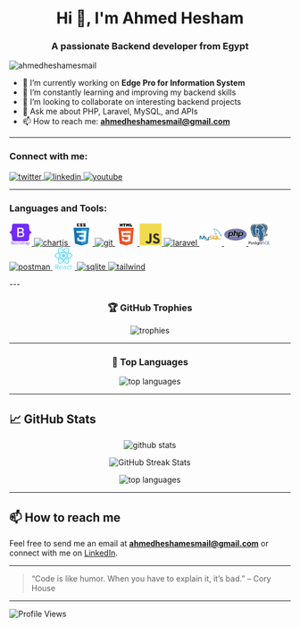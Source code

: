 <h1 align="center">Hi 👋, I'm Ahmed Hesham</h1>
<h3 align="center">A passionate Backend developer from Egypt</h3>

<p align="left"> 
  <img src="https://komarev.com/ghpvc/?username=ahmedheshamesmail&label=Profile%20views&color=0e75b6&style=flat" alt="ahmedheshamesmail" /> 
</p>

- 🔭 I’m currently working on **Edge Pro for Information System**  
- 🌱 I’m constantly learning and improving my backend skills  
- 👯 I’m looking to collaborate on interesting backend projects  
- 💬 Ask me about PHP, Laravel, MySQL, and APIs  
- 📫 How to reach me: **ahmedheshamesmail@gmail.com**  

---

<h3 align="left">Connect with me:</h3>
<p align="left">
  <a href="https://twitter.com/ahmedheshamesm2" target="_blank">
    <img align="center" src="https://raw.githubusercontent.com/rahuldkjain/github-profile-readme-generator/master/src/images/icons/Social/twitter.svg" alt="twitter" height="30" width="40" />
  </a>
  <a href="https://www.linkedin.com/in/ahmed-hesham-esmail-46bb75173/" target="_blank">
    <img align="center" src="https://raw.githubusercontent.com/rahuldkjain/github-profile-readme-generator/master/src/images/icons/Social/linked-in-alt.svg" alt="linkedin" height="30" width="40" />
  </a>
  <a href="https://www.youtube.com/c/ahmedheshamesmail8799" target="_blank">
    <img align="center" src="https://raw.githubusercontent.com/rahuldkjain/github-profile-readme-generator/master/src/images/icons/Social/youtube.svg" alt="youtube" height="30" width="40" />
  </a>
</p>

---

<h3 align="left">Languages and Tools:</h3>
<p align="left">
  <!-- Tools icons as before -->
  <a href="https://getbootstrap.com" target="_blank" rel="noreferrer">
    <img src="https://raw.githubusercontent.com/devicons/devicon/master/icons/bootstrap/bootstrap-plain-wordmark.svg" alt="bootstrap" width="40" height="40"/>
  </a>
  <a href="https://www.chartjs.org" target="_blank" rel="noreferrer">
    <img src="https://www.chartjs.org/media/logo-title.svg" alt="chartjs" width="40" height="40"/>
  </a>
  <a href="https://www.w3schools.com/css/" target="_blank" rel="noreferrer">
    <img src="https://raw.githubusercontent.com/devicons/devicon/master/icons/css3/css3-original-wordmark.svg" alt="css3" width="40" height="40"/>
  </a>
  <a href="https://git-scm.com/" target="_blank" rel="noreferrer">
    <img src="https://www.vectorlogo.zone/logos/git-scm/git-scm-icon.svg" alt="git" width="40" height="40"/>
  </a>
  <a href="https://www.w3.org/html/" target="_blank" rel="noreferrer">
    <img src="https://raw.githubusercontent.com/devicons/devicon/master/icons/html5/html5-original-wordmark.svg" alt="html5" width="40" height="40"/>
  </a>
  <a href="https://developer.mozilla.org/en-US/docs/Web/JavaScript" target="_blank" rel="noreferrer">
    <img src="https://raw.githubusercontent.com/devicons/devicon/master/icons/javascript/javascript-original.svg" alt="javascript" width="40" height="40"/>
  </a>
  <a href="https://laravel.com/" target="_blank" rel="noreferrer">
    <img src="https://download.logo.wine/logo/Laravel/Laravel-Logo.wine.png" alt="laravel" width="60" height="60"/>
  </a>
  <a href="https://www.mysql.com/" target="_blank" rel="noreferrer">
    <img src="https://raw.githubusercontent.com/devicons/devicon/master/icons/mysql/mysql-original-wordmark.svg" alt="mysql" width="40" height="40"/>
  </a>
  <a href="https://www.php.net" target="_blank" rel="noreferrer">
    <img src="https://raw.githubusercontent.com/devicons/devicon/master/icons/php/php-original.svg" alt="php" width="40" height="40"/>
  </a>
  <a href="https://www.postgresql.org" target="_blank" rel="noreferrer">
    <img src="https://raw.githubusercontent.com/devicons/devicon/master/icons/postgresql/postgresql-original-wordmark.svg" alt="postgresql" width="40" height="40"/>
  </a>
  <a href="https://postman.com" target="_blank" rel="noreferrer">
    <img src="https://www.vectorlogo.zone/logos/getpostman/getpostman-icon.svg" alt="postman" width="40" height="40"/>
  </a>
  <a href="https://reactjs.org/" target="_blank" rel="noreferrer">
    <img src="https://raw.githubusercontent.com/devicons/devicon/master/icons/react/react-original-wordmark.svg" alt="react" width="40" height="40"/>
  </a>
  <a href="https://www.sqlite.org/" target="_blank" rel="noreferrer">
    <img src="https://www.vectorlogo.zone/logos/sqlite/sqlite-icon.svg" alt="sqlite" width="40" height="40"/>
  </a>
  <a href="https://tailwindcss.com/" target="_blank" rel="noreferrer">
    <img src="https://www.vectorlogo.zone/logos/tailwindcss/tailwindcss-icon.svg" alt="tailwind" width="40" height="40"/>
  </a>
</p>
---
<h3 align="center">🏆 GitHub Trophies</h3>
<p align="center">
  <img src="https://github-profile-trophy.vercel.app/?username=ahmedheshamesmail&theme=gruvbox&row=2&column=3" alt="trophies" />
</p>

---

<h3 align="center">📘 Top Languages</h3>
<p align="center">
  <img src="https://github-readme-stats.vercel.app/api/top-langs/?username=ahmedheshamesmail&layout=compact&theme=gruvbox" alt="top languages" />
</p>

---

## 📈 GitHub Stats

<p align="center">
  <img src="https://github-readme-stats.vercel.app/api?username=ahmedheshamesmail&show_icons=true&theme=gruvbox" alt="github stats" />
</p>

<p align="center">
  <img src="https://github-readme-streak-stats.herokuapp.com/?user=ahmedheshamesmail&theme=dark&hide_border=true" alt="GitHub Streak Stats" />
</p>

<p align="center">
  <img src="https://github-readme-stats.vercel.app/api/top-langs/?username=ahmedheshamesmail&layout=compact&theme=gruvbox" alt="top languages" />
</p>

---

## 📫 How to reach me

Feel free to send me an email at **ahmedheshamesmail@gmail.com** or connect with me on [LinkedIn](https://www.linkedin.com/in/ahmed-hesham-esmail-46bb75173/).

---

> “Code is like humor. When you have to explain it, it’s bad.” – Cory House

---

![Profile Views](https://img.shields.io/badge/Profile%20Views-👁️-blue)



